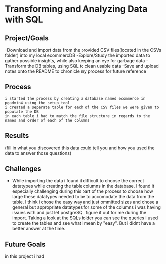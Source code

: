 # Transforming and Analyzing Data with SQL

## Project/Goals
-Download and import data from the provided CSV files(located in the CSVs folder) into my local ecommercDB
-Explore/Study the imported data to gather possible insights, while also keeping an eye for garbage data
-Transform the DB tables, using SQL to clean usable data
-Save and upload notes onto the README to chronicle my process for future reference

## Process
    i started the process by creating a database named ecommerce in pgadmin4 using the setup tool
    i created a seperate table for each of the CSV files we were given to populate the DB
    in each table i had to match the file structure in regards to the names and order of each of the columns

## Results
(fill in what you discovered this data could tell you and how you used the data to answer those questions)

## Challenges 
-   While importing the data i found it difficult to choose the correct datatypes while creating the table columns in the database. 
    I found it especially challenging during this part of the process to choose how large these datatypes needed to be to accomodate the data from the table. 
    I think i chose the easy way and just ommitted sizes and chose a general but appropriate datatypes for some of the columns i was having issues with and just let postgreSQL figure it out for me during the import.
    Taking a look at the SQLs folder you can see the queries i used to create the tables and see what i mean by "easy". But i didnt have a better answer at the time.


## Future Goals
in this project i had
